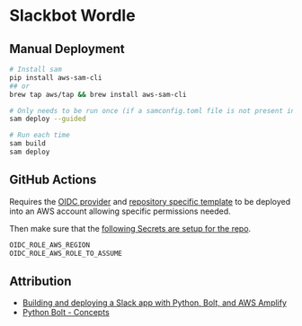 # Slackbot Wordle

## Manual Deployment

```bash
# Install sam
pip install aws-sam-cli
## or
brew tap aws/tap && brew install aws-sam-cli

# Only needs to be run once (if a samconfig.toml file is not present in samconfig.toml)
sam deploy --guided

# Run each time
sam build
sam deploy
```

## GitHub Actions

Requires the [OIDC provider](.github/cfn/oidc-provider.yml) and [repository specific template](.github/cfn/oidc.yml) to be deployed into an AWS account allowing specific permissions needed.

Then make sure that the [following Secrets are setup for the repo](https://github.com/t04glovern/slackbot-wordle/settings/secrets/actions).

```bash
OIDC_ROLE_AWS_REGION
OIDC_ROLE_AWS_ROLE_TO_ASSUME
```

## Attribution

* [Building and deploying a Slack app with Python, Bolt, and AWS Amplify](https://www.xiegerts.com/post/slack-app-bolt-python-amplify/)
* [Python Bolt - Concepts](https://slack.dev/bolt-python/concepts)
